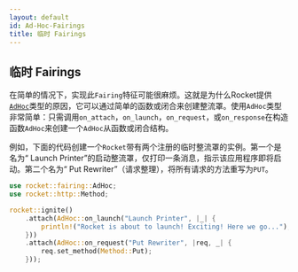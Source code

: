 ```yaml
---
layout: default
id: Ad-Hoc-Fairings
title: 临时 Fairings
---
```


## 临时 Fairings

在简单的情况下，实现此`Fairing`特征可能很麻烦。这就是为什么Rocket提供[`AdHoc`](https://api.rocket.rs/v0.4/rocket/fairing/struct.AdHoc.html)类型的原因，它可以通过简单的函数或闭合来创建整流罩。使用`AdHoc`类型非常简单：只需调用`on_attach`，`on_launch`，`on_request`，或`on_response`在构造函数`AdHoc`来创建一个`AdHoc`从函数或闭合结构。

例如，下面的代码创建一个`Rocket`带有两个注册的临时整流罩的实例。第一个是名为“ Launch Printer”的启动整流罩，仅打印一条消息，指示该应用程序即将启动。第二个名为“ Put Rewriter”（请求整理），将所有请求的方法重写为`PUT`。

```rust
use rocket::fairing::AdHoc;
use rocket::http::Method;

rocket::ignite()
    .attach(AdHoc::on_launch("Launch Printer", |_| {
        println!("Rocket is about to launch! Exciting! Here we go...");
    }))
    .attach(AdHoc::on_request("Put Rewriter", |req, _| {
        req.set_method(Method::Put);
    }));
```

